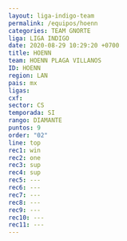 ```yaml
---
layout: liga-indigo-team
permalink: /equipos/hoenn
categories: TEAM GNORTE
liga: LIGA INDIGO
date: 2020-08-29 10:29:20 +0700
title: HOENN
team: HOENN PLAGA VILLANOS
ID: HOENN
region: LAN
pais: mx
ligas: 
cxf: 
sector: CS
temporada: SI
rango: DIAMANTE
puntos: 9
order: "02"
line: top
rec1: win
rec2: one
rec3: sup
rec4: sup
rec5: ---
rec6: ---
rec7: ---
rec8: ---
rec9: ---
rec10: ---
rec11: ---
---
```

